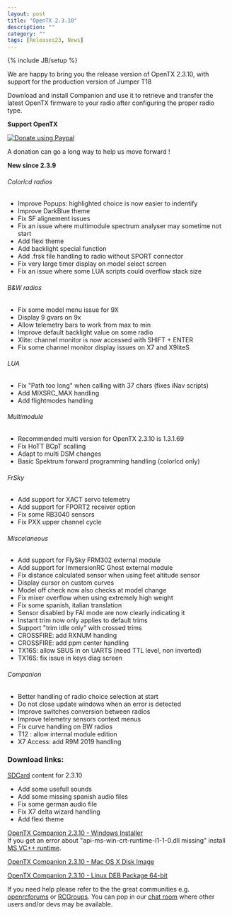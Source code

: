 ```yaml
---
layout: post
title: "OpenTX 2.3.10"
description: ""
category: ""
tags: [Releases23, News]
---
```

{% include JB/setup %}

We are happy to bring you the release version of OpenTX 2.3.10, with support for the production version of Jumper T18

Download and install Companion and use it to retrieve and transfer the latest OpenTX firmware to your radio after configuring the proper radio type.

**Support OpenTX**

<a href="https://www.paypal.com/cgi-bin/webscr?cmd=_s-xclick&amp;hosted_button_id=DJ9MASSKVW8WN" rel="nofollow"><img src="https://camo.githubusercontent.com/11b2f47d7b4af17ef3a803f57c37de3ac82ac039/68747470733a2f2f696d672e736869656c64732e696f2f62616467652f70617970616c2d646f6e6174652d79656c6c6f772e737667" alt="Donate using Paypal" data-canonical-src="https://img.shields.io/badge/paypal-donate-yellow.svg" style="max-width:100%;"></a>

A donation can go a long way to help us move forward !

**New since 2.3.9**

###### Colorlcd radios
- Improve Popups: highlighted choice is now easier to indentify
- Improve DarkBlue theme
- Fix SF alignement issues
- Fix an issue where multimodule spectrum analyser may sometime not start
- Add flexi theme
- Add backlight special function
- Add .frsk file handling to radio without SPORT connector
- Fix very large timer display on model select screen
- Fix an issue where some LUA scripts could overflow stack size

###### B&W radios
- Fix some model menu issue for 9X
- Display 9 gvars on 9x
- Allow telemetry bars to work from max to min
- Improve default backlight value on some radio
- Xlite: channel monitor is now accessed with SHIFT + ENTER
- Fix some channel monitor display issues on X7 and X9liteS

###### LUA
- Fix "Path too long" when calling with 37 chars (fixes iNav scripts)
- Add MIXSRC_MAX handling
- Add flightmodes handling

###### Multimodule
- Recommended multi version for OpenTX 2.3.10 is 1.3.1.69
- Fix HoTT BCpT scalling
- Adapt to multi DSM changes
- Basic Spektrum forward programming handling (colorlcd only)

###### FrSky
- Add support for XACT servo telemetry
- Add support for FPORT2 receiver option
- Fix some RB3040 sensors
- Fix PXX upper channel cycle

###### Miscelaneous
- Add support for FlySky FRM302 external module
- Add support for ImmersionRC Ghost external module
- Fix distance calculated sensor when using feet altitude sensor
- Display cursor on custom curves
- Model off check now also checks at model change
- Fix mixer overflow when using extremely high weight
- Fix some spanish, italian translation
- Sensor disabled by FAI mode are now clearly indicating it
- Instant trim now only applies to default trims
- Support "trim idle only" with crossed trims
- CROSSFIRE: add RXNUM handing
- CROSSFIRE: add ppm center handling
- TX16S: allow SBUS in on UARTS (need TTL level, non inverted)
- TX16S: fix issue in keys diag screen

###### Companion
- Better handling of radio choice selection at start
- Do not close update windows when an error is detected
- Improve switches conversion between radios
- Improve telemetry sensors context menus
- Fix curve handling on BW radios
- T12 : allow internal module edition
- X7 Access: add R9M 2019 handling

### Download links:

[SDCard](http://downloads.open-tx.org/2.3/release/sdcard/) content for 2.3.10
- Add some usefull sounds
- Add some missing spanish audio files
- Fix some german audio file
- Fix X7 delta wizard handling
- Add flexi theme

[OpenTX Companion 2.3.10  - Windows Installer](https://downloads.open-tx.org/2.3/release/companion/windows/companion-windows-2.3.10.exe)  
If you get an error about "api-ms-win-crt-runtime-I1-1-0.dll missing" install [MS VC++ runtime](https://support.microsoft.com/en-us/help/2999226/update-for-universal-c-runtime-in-windows).

[OpenTX Companion 2.3.10  - Mac OS X Disk Image](https://downloads.open-tx.org/2.3/release/companion/macosx/opentx-companion-2.3.10.dmg)

[OpenTX Companion 2.3.10  - Linux DEB Package 64-bit](https://downloads.open-tx.org/2.3/release/companion/linux/companion23_2.3.10_amd64.deb)

If you need help please refer to the the great communities e.g. [openrcforums](http://openrcforums.com/forum/viewforum.php?f=45) or [RCGroups](https://www.rcgroups.com/forums/showthread.php?3395177-Official-OpenTX-version-2-3-Discussion-Thread). You can pop in our [chat room](https://discord.gg/CZCwVx2) where other users and/or devs may be available.

